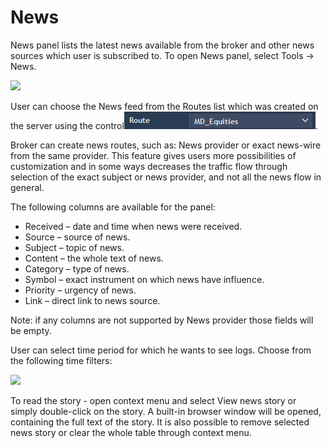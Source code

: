 # News

News panel lists the latest news available from the broker and other news sources which user is subscribed to. To open News panel, select Tools -&gt; News.

![](../../../.gitbook/assets/news-links.png)


User can choose the News feed from the Routes list which was created on the server using the control![](../../../.gitbook/assets/screenshot_1%20%2813%29.png).


Broker can create news routes, such as: News provider or exact news-wire from the same provider. This feature gives users more possibilities of customization and in some ways decreases the traffic flow through selection of the exact subject or news provider, and not all the news flow in general.

The following columns are available for the panel:

* Received – date and time when news were received.
* Source – source of news.
* Subject – topic of news.
* Content – the whole text of news.
* Category – type of news.
* Symbol – exact instrument on which news have influence.
* Priority – urgency of news.
* Link – direct link to news source.

Note: if any columns are not supported by News provider those fields will be empty.

User can select time period for which he wants to see logs. Choose from the following time filters:

![](../../../.gitbook/assets/untitled.png)


To read the story - open context menu and select View news story or simply double-click on the story. A built-in browser window will be opened, containing the full text of the story. It is also possible to remove selected news story or clear the whole table through context menu.



